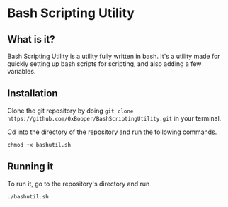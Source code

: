 <h1 text-align="center">Bash Scripting Utility</h1>

## What is it?

Bash Scripting Utility is a utility fully written in bash. It's a utility made for quickly setting up bash scripts for scripting, and also adding a few variables.

## Installation

Clone the git repository by doing `git clone https://github.com/0xBooper/BashScriptingUtility.git` in your terminal.

Cd into the directory of the repository and run the following commands.

`chmod +x bashutil.sh`

## Running it

To run it, go to the repository's directory and run

`./bashutil.sh`

